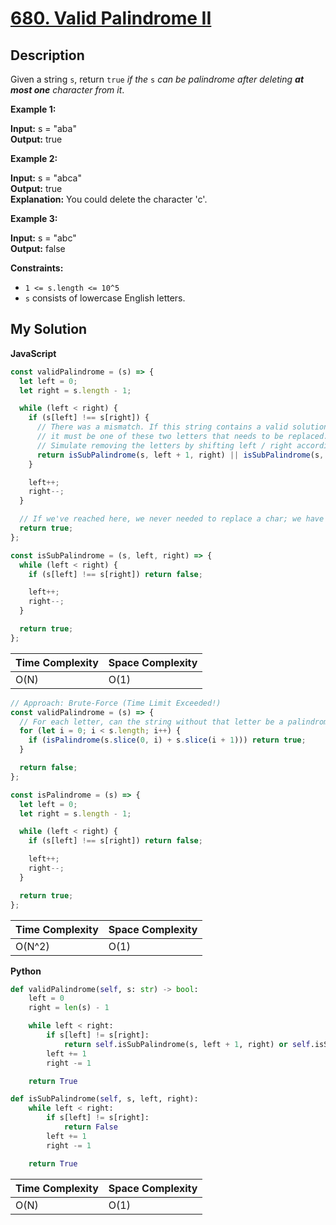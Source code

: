 # [680. Valid Palindrome II](https://leetcode.com/problems/valid-palindrome-ii)

## Description

Given a string `s`, return `true` _if the_ `s` _can be palindrome after deleting **at most one** character from it_.

**Example 1:**

**Input:** s = "aba"  
**Output:** true

**Example 2:**

**Input:** s = "abca"  
**Output:** true  
**Explanation:** You could delete the character 'c'.

**Example 3:**

**Input:** s = "abc"  
**Output:** false

**Constraints:**

- `1 <= s.length <= 10^5`
- `s` consists of lowercase English letters.

## My Solution

**JavaScript**

```js
const validPalindrome = (s) => {
  let left = 0;
  let right = s.length - 1;

  while (left < right) {
    if (s[left] !== s[right]) {
      // There was a mismatch. If this string contains a valid solution,
      // it must be one of these two letters that needs to be replaced.
      // Simulate removing the letters by shifting left / right accordingly.
      return isSubPalindrome(s, left + 1, right) || isSubPalindrome(s, left, right - 1);
    }

    left++;
    right--;
  }

  // If we've reached here, we never needed to replace a char; we have a full palindrome already!
  return true;
};

const isSubPalindrome = (s, left, right) => {
  while (left < right) {
    if (s[left] !== s[right]) return false;

    left++;
    right--;
  }

  return true;
};
```

| Time Complexity | Space Complexity |
| --------------- | ---------------- |
| O(N)            | O(1)             |

```js
// Approach: Brute-Force (Time Limit Exceeded!)
const validPalindrome = (s) => {
  // For each letter, can the string without that letter be a palindrome?
  for (let i = 0; i < s.length; i++) {
    if (isPalindrome(s.slice(0, i) + s.slice(i + 1))) return true;
  }

  return false;
};

const isPalindrome = (s) => {
  let left = 0;
  let right = s.length - 1;

  while (left < right) {
    if (s[left] !== s[right]) return false;

    left++;
    right--;
  }

  return true;
};
```

| Time Complexity | Space Complexity |
| --------------- | ---------------- |
| O(N^2)          | O(1)             |

**Python**

```python
def validPalindrome(self, s: str) -> bool:
    left = 0
    right = len(s) - 1

    while left < right:
        if s[left] != s[right]:
            return self.isSubPalindrome(s, left + 1, right) or self.isSubPalindrome(s, left, right - 1)
        left += 1
        right -= 1

    return True

def isSubPalindrome(self, s, left, right):
    while left < right:
        if s[left] != s[right]:
            return False
        left += 1
        right -= 1

    return True
```

| Time Complexity | Space Complexity |
| --------------- | ---------------- |
| O(N)            | O(1)             |
